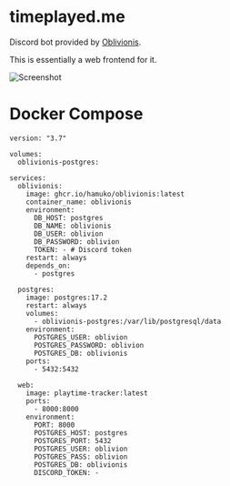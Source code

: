 # timeplayed.me

Discord bot provided by [Oblivionis](https://github.com/Hamuko/oblivionis/tree/master).

This is essentially a web frontend for it.

![Screenshot](https://djsimg.org/59fae101549b8526587f980f36d0d534.png)

# Docker Compose

```
version: "3.7"

volumes:
  oblivionis-postgres:

services:
  oblivionis:
    image: ghcr.io/hamuko/oblivionis:latest
    container_name: oblivionis
    environment:
      DB_HOST: postgres
      DB_NAME: oblivionis
      DB_USER: oblivion
      DB_PASSWORD: oblivion
      TOKEN: - # Discord token
    restart: always
    depends_on:
      - postgres

  postgres:
    image: postgres:17.2
    restart: always
    volumes:
      - oblivionis-postgres:/var/lib/postgresql/data
    environment:
      POSTGRES_USER: oblivion
      POSTGRES_PASSWORD: oblivion
      POSTGRES_DB: oblivionis
    ports:
      - 5432:5432

  web:
    image: playtime-tracker:latest
    ports:
      - 8000:8000
    environment:
      PORT: 8000
      POSTGRES_HOST: postgres
      POSTGRES_PORT: 5432
      POSTGRES_USER: oblivion
      POSTGRES_PASS: oblivion
      POSTGRES_DB: oblivionis
      DISCORD_TOKEN: -
```
